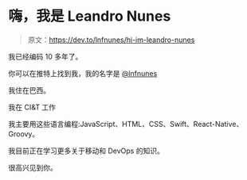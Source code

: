 # 嗨，我是 Leandro Nunes

> 原文：<https://dev.to/lnfnunes/hi-im-leandro-nunes>

我已经编码 10 多年了。

你可以在推特上找到我，我的名字是 [@lnfnunes](https://twitter.com/lnfnunes)

我住在巴西。

我在 CI&T 工作

我主要用这些语言编程:JavaScript、HTML、CSS、Swift、React-Native、Groovy。

我目前正在学习更多关于移动和 DevOps 的知识。

很高兴见到你。